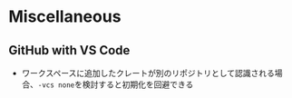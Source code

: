 # Miscellaneous

## GitHub with VS Code

- ワークスペースに追加したクレートが別のリポジトリとして認識される場合、`-vcs none`を検討すると初期化を回避できる
